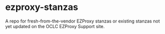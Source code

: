 # ezproxy-stanzas
A repo for fresh-from-the-vendor EZProxy stanzas or existing stanzas not yet updated on the OCLC EZProxy Support site.
